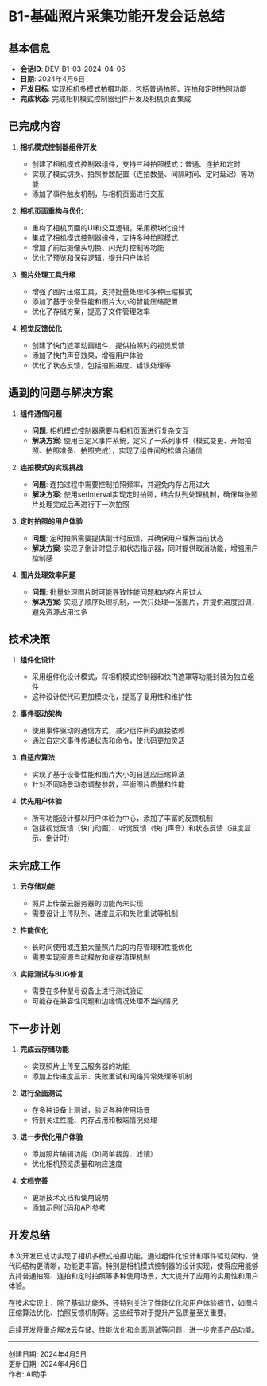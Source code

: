# B1-基础照片采集功能开发会话总结

## 基本信息

- **会话ID**: DEV-B1-03-2024-04-06
- **日期**: 2024年4月6日
- **开发目标**: 实现相机多模式拍摄功能，包括普通拍照、连拍和定时拍照功能
- **完成状态**: 完成相机模式控制器组件开发及相机页面集成

## 已完成内容

1. **相机模式控制器组件开发**
   - 创建了相机模式控制器组件，支持三种拍照模式：普通、连拍和定时
   - 实现了模式切换、拍照参数配置（连拍数量、间隔时间、定时延迟）等功能
   - 添加了事件触发机制，与相机页面进行交互

2. **相机页面重构与优化**
   - 重构了相机页面的UI和交互逻辑，采用模块化设计
   - 集成了相机模式控制器组件，支持多种拍照模式
   - 增加了前后摄像头切换、闪光灯控制等功能
   - 优化了预览和保存逻辑，提升用户体验

3. **图片处理工具升级**
   - 增强了图片压缩工具，支持批量处理和多种压缩模式
   - 添加了基于设备性能和图片大小的智能压缩配置
   - 优化了存储方案，提高了文件管理效率

4. **视觉反馈优化**
   - 创建了快门遮罩动画组件，提供拍照时的视觉反馈
   - 添加了快门声音效果，增强用户体验
   - 优化了状态反馈，包括拍照进度、错误处理等

## 遇到的问题与解决方案

1. **组件通信问题**
   - **问题**: 相机模式控制器需要与相机页面进行复杂交互
   - **解决方案**: 使用自定义事件系统，定义了一系列事件（模式变更、开始拍照、拍照准备、拍照完成），实现了组件间的松耦合通信

2. **连拍模式的实现挑战**
   - **问题**: 连拍过程中需要控制拍照频率，并避免内存占用过大
   - **解决方案**: 使用setInterval实现定时拍照，结合队列处理机制，确保每张照片处理完成后再进行下一次拍照

3. **定时拍照的用户体验**
   - **问题**: 定时拍照需要提供倒计时反馈，并确保用户理解当前状态
   - **解决方案**: 实现了倒计时显示和状态指示器，同时提供取消功能，增强用户控制感

4. **图片处理效率问题**
   - **问题**: 批量处理图片时可能导致性能问题和内存占用过大
   - **解决方案**: 实现了顺序处理机制，一次只处理一张图片，并提供进度回调，避免资源占用过多

## 技术决策

1. **组件化设计**
   - 采用组件化设计模式，将相机模式控制器和快门遮罩等功能封装为独立组件
   - 这种设计使代码更加模块化，提高了复用性和维护性

2. **事件驱动架构**
   - 使用事件驱动的通信方式，减少组件间的直接依赖
   - 通过自定义事件传递状态和命令，使代码更加灵活

3. **自适应算法**
   - 实现了基于设备性能和图片大小的自适应压缩算法
   - 针对不同场景动态调整参数，平衡图片质量和性能

4. **优先用户体验**
   - 所有功能设计都以用户体验为中心，添加了丰富的反馈机制
   - 包括视觉反馈（快门动画）、听觉反馈（快门声音）和状态反馈（进度显示、倒计时）

## 未完成工作

1. **云存储功能**
   - 照片上传至云服务器的功能尚未实现
   - 需要设计上传队列、进度显示和失败重试等机制

2. **性能优化**
   - 长时间使用或连拍大量照片后的内存管理和性能优化
   - 需要实现资源自动释放和缓存清理机制

3. **实际测试与BUG修复**
   - 需要在多种型号设备上进行测试验证
   - 可能存在兼容性问题和边缘情况处理不当的情况

## 下一步计划

1. **完成云存储功能**
   - 实现照片上传至云服务器的功能
   - 添加上传进度显示、失败重试和网络异常处理等机制

2. **进行全面测试**
   - 在多种设备上测试，验证各种使用场景
   - 特别关注性能、内存占用和极端情况处理

3. **进一步优化用户体验**
   - 添加照片编辑功能（如简单裁剪、滤镜）
   - 优化相机预览质量和响应速度

4. **文档完善**
   - 更新技术文档和使用说明
   - 添加示例代码和API参考

## 开发总结

本次开发已成功实现了相机多模式拍摄功能，通过组件化设计和事件驱动架构，使代码结构更清晰，功能更丰富。特别是相机模式控制器的设计实现，使得应用能够支持普通拍照、连拍和定时拍照等多种使用场景，大大提升了应用的实用性和用户体验。

在技术实现上，除了基础功能外，还特别关注了性能优化和用户体验细节，如图片压缩算法优化、拍照反馈机制等。这些细节对于提升产品质量至关重要。

后续开发将重点解决云存储、性能优化和全面测试等问题，进一步完善产品功能。

---

创建日期: 2024年4月5日  
更新日期: 2024年4月6日  
作者: AI助手
